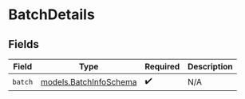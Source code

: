 # BatchDetails


## Fields

| Field                                                  | Type                                                   | Required                                               | Description                                            |
| ------------------------------------------------------ | ------------------------------------------------------ | ------------------------------------------------------ | ------------------------------------------------------ |
| `batch`                                                | [models.BatchInfoSchema](../models/batchinfoschema.md) | :heavy_check_mark:                                     | N/A                                                    |